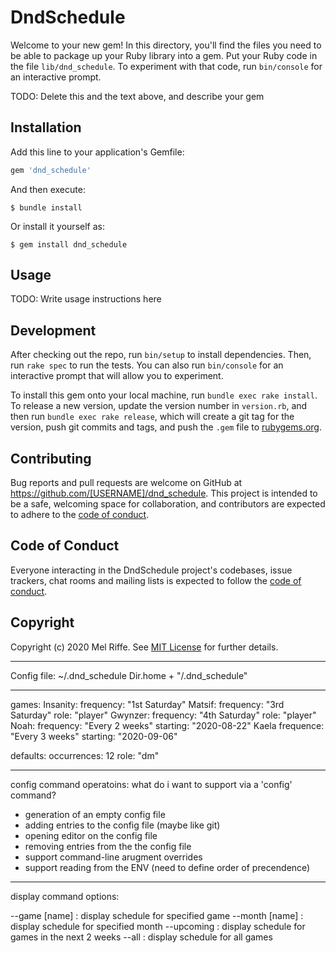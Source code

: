 # DndSchedule

Welcome to your new gem! In this directory, you'll find the files you need to be able to package up your Ruby library into a gem. Put your Ruby code in the file `lib/dnd_schedule`. To experiment with that code, run `bin/console` for an interactive prompt.

TODO: Delete this and the text above, and describe your gem

## Installation

Add this line to your application's Gemfile:

```ruby
gem 'dnd_schedule'
```

And then execute:

    $ bundle install

Or install it yourself as:

    $ gem install dnd_schedule

## Usage

TODO: Write usage instructions here

## Development

After checking out the repo, run `bin/setup` to install dependencies. Then, run `rake spec` to run the tests. You can also run `bin/console` for an interactive prompt that will allow you to experiment.

To install this gem onto your local machine, run `bundle exec rake install`. To release a new version, update the version number in `version.rb`, and then run `bundle exec rake release`, which will create a git tag for the version, push git commits and tags, and push the `.gem` file to [rubygems.org](https://rubygems.org).

## Contributing

Bug reports and pull requests are welcome on GitHub at https://github.com/[USERNAME]/dnd_schedule. This project is intended to be a safe, welcoming space for collaboration, and contributors are expected to adhere to the [code of conduct](https://github.com/[USERNAME]/dnd_schedule/blob/master/CODE_OF_CONDUCT.md).


## Code of Conduct

Everyone interacting in the DndSchedule project's codebases, issue trackers, chat rooms and mailing lists is expected to follow the [code of conduct](https://github.com/[USERNAME]/dnd_schedule/blob/master/CODE_OF_CONDUCT.md).

## Copyright

Copyright (c) 2020 Mel Riffe. See [MIT License](LICENSE.txt) for further details.

----

Config file: ~/.dnd_schedule
Dir.home + "/.dnd_schedule"

----

games:
    Insanity:
        frequency: "1st Saturday"
    Matsif:
        frequency: "3rd Saturday"
        role: "player"
    Gwynzer:
        frequency: "4th Saturday"
        role: "player"
    Noah:
        frequency: "Every 2 weeks"
        starting: "2020-08-22"
    Kaela
        frequence: "Every 3 weeks"
        starting: "2020-09-06"

defaults:
    occurrences: 12
    role: "dm"

----

config command operatoins:
what do i want to support via a 'config' command?
* generation of an empty config file
* adding entries to the config file (maybe like git)
* opening editor on the config file
* removing entries from the the config file
* support command-line arugment overrides
* support reading from the ENV (need to define order of precendence)

----

display command options:

--game [name] : display schedule for specified game
--month [name] : display schedule for specified month
--upcoming : display schedule for games in the next 2 weeks
--all : display schedule for all games

